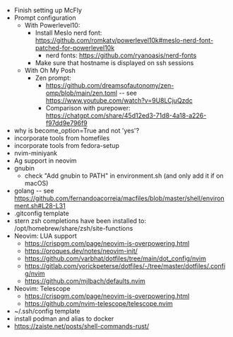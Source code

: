 - Finish setting up McFly
- Prompt configuration
  - With Powerlevel10:
    - Install Meslo nerd font:
      https://github.com/romkatv/powerlevel10k#meslo-nerd-font-patched-for-powerlevel10k
      - nerd fonts: https://github.com/ryanoasis/nerd-fonts
    - Make sure that hostname is displayed on ssh sessions
  - With Oh My Posh
    - Zen prompt:
      - https://github.com/dreamsofautonomy/zen-omp/blob/main/zen.toml -- see https://www.youtube.com/watch?v=9U8LCjuQzdc
      - Comparison with purepower: https://chatgpt.com/share/45d12ed3-71d8-4a18-a226-f97dd9e796f9
- why is become_option=True and not 'yes'?
- incorporate tools from homefiles
- incorporate tools from fedora-setup
- nvim-miniyank
- Ag support in neovim
- gnubin
  - check "Add gnubin to PATH" in environment.sh (and only add it if on macOS)
- golang -- see https://github.com/fernandoacorreia/macfiles/blob/master/shell/environment.sh#L28-L31
- .gitconfig template
- stern zsh completions have been installed to: /opt/homebrew/share/zsh/site-functions
- Neovim: LUA support
  - https://crispgm.com/page/neovim-is-overpowering.html
  - https://oroques.dev/notes/neovim-init/
  - https://github.com/varbhat/dotfiles/tree/main/dot_config/nvim
  - https://gitlab.com/yorickpeterse/dotfiles/-/tree/master/dotfiles/.config/nvim
  - https://github.com/mjlbach/defaults.nvim
- Neovim: Telescope
  - https://crispgm.com/page/neovim-is-overpowering.html
  - https://github.com/nvim-telescope/telescope.nvim
- ~/.ssh/config template
- install podman and alias to docker
- https://zaiste.net/posts/shell-commands-rust/
